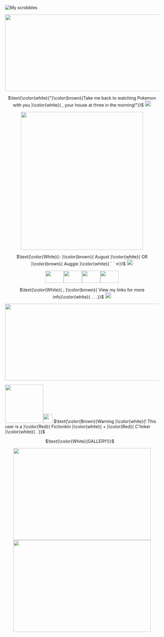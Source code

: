 ![My scrobbles](https://lastfm-recently-played.vercel.app/api?user=LiveLaughAJJ&count=5&width=1000&loved=true&show_user=header)
<p align="center">
  <img width="900" height="250" src="https://64.media.tumblr.com/c30f6e3990227352ad641255220418f1/741b4bdb5ff96261-df/s2048x3072/3900275c3a992ebb94526dcd3bead0bac935214e.gifv">
  </p>
  <p align="center">
  $\text{\color{white}{"}\color{brown}{Take me back to watching Pokemon with you }\color{white}{ ,  your house at three in the morning!"}}$ <img width="20" height="20" src="https://i.ibb.co/FqC9zzs/IMG-6407.gif">
  </p>
  <p align="center">
  <img width="400" height="450" src="https://64.media.tumblr.com/09509723e55f7f74dd2c61e9dffd6d83/0841a1a87c191547-39/s250x400/5488c58ff24ac9b5f0b7ed6ce130879f8294b8f5.gifv">
  </p>
   <p align="center">
  $\text{\color{White}{-  }\color{brown}{ August  }\color{white}{ OR }\color{brown}{ Auggie }\color{white}{ ` ` ✮}}$ <img width="20" height="20" src="https://i.ibb.co/cLz4qMT/IMG-6737.gif">
       </p>
  <p align="center">
  <img width="60" height="40" src="https://camo.githubusercontent.com/0ded2cd71863cb70f43986fa7dda9ac7b08e15bd1a8ab288ae292b96b5bb4a77/68747470733a2f2f64726976652e676f6f676c652e636f6d2f75633f69643d315f4155495762514b6a4f5949454152364d38682d4535527578667a6c52576651"><img width="60" height="40" src="https://camo.githubusercontent.com/4c3e9af3d7cc81e23f336b37bc829fd450155ae21249be1a65579f7982dd5ae2/68747470733a2f2f64726976652e676f6f676c652e636f6d2f75633f69643d315f66646e68366445767462547a412d47514a54523373447370697938464d4e37"><img width="60" height="40" src="https://64.media.tumblr.com/6c1c5d757955eaec24c15d97ad21f428/c3e805a8a16d5604-0b/s100x200/f1d2f9174227d1d5b1e247828cb859ebfdb76610.pnj"><img width="60" height="40" src="https://y2k.neocities.org/stamps/tumblr_pbl4whs7Xl1wlxvjlo7_100.gif">
  <p align="center">
  $\text{\color{White}{     ;  }\color{brown}{ View my links for more info}\color{white}{ . . .}}$ <img width="20" height="20" src="https://i.ibb.co/BZnTkjW/IMG-6625.gif">
  <p align="center">
  <img width="900" height="250" src="https://64.media.tumblr.com/c30f6e3990227352ad641255220418f1/741b4bdb5ff96261-df/s2048x3072/3900275c3a992ebb94526dcd3bead0bac935214e.gifv">
 <p align="left">
<img width="125" height="125" src="https://64.media.tumblr.com/f7d6903874a44b2ea3d41bf58b12f286/668d3fe8304f9427-07/s100x200/d9fb3cd4fcc710bba612cb3413e178160dfe8c2b.gifv"><img width="30" height="30" src="https://xyz.crd.co/assets/images/gallery12/e60f9a14.gif?v=de6feabd"> $\text{\color{Brown}{Warning   }\color{white}{! This user is a  }\color{Red}{ Fictionkin }\color{white}{ + }\color{Red}{ C'linker }\color{white}{ . }}$
</p>
 <p align="center">
  $\text{\color{White}{GALLERY!}}$ <img width="10" height="10" src="https://i.ibb.co/tJ4zpgm/IMG-5001.gif">
   <p align="center"> 
  <img width="450" height="300" src="https://i.ibb.co/XF80tTN/Screenshot-2024-09-17-230118.png"> <img width="450" height="300" src="https://i.ibb.co/vDpSmHM/Screenshot-2024-09-17-191941.pngg">
  
